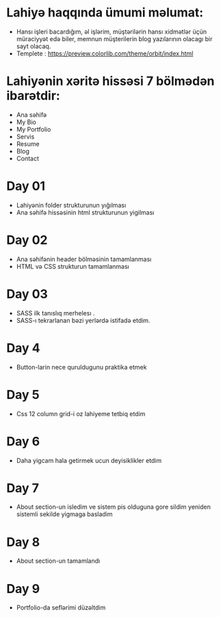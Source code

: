 # Lahiyə haqqında ümumi məlumat:
- Hansı işleri bacardığım,  əl işlərim, müştərilərin hansı xidmətlər üçün müraciyyət edə biler, memnun müşterilerin blog yazılarının olacagı bir sayt olacaq.
- Templete : https://preview.colorlib.com/theme/orbit/index.html


# Lahiyənin xəritə hissəsi 7 bölmədən ibarətdir:
- Ana səhifə
- My Bio
- My Portfolio
- Servis
- Resume
- Blog
- Contact


# Day 01
- Lahiyənin folder strukturunun yığılması
- Ana səhifə hissəsinin html strukturunun yigilması


# Day 02
- Ana səhifənin header bölməsinin tamamlanması
- HTML və CSS strukturun tamamlanması

# Day 03
- SASS ilk tanıslıq merhelesı .
- SASS-ı tekrarlanan bəzi yerlərdə istifadə etdim.

# Day 4
- Button-larin nece quruldugunu praktika etmek

# Day 5
- Css 12 column grid-i oz lahiyeme tetbiq etdim

# Day 6
- Daha yigcam hala getirmek ucun deyisiklikler etdim
 
 # Day 7
 - About section-un isledim ve sistem pis olduguna gore sildim yeniden sistemli sekilde yigmaga basladim

 # Day 8
 - About section-un tamamlandı

 # Day 9
 - Portfolio-da seflərimi düzəltdim